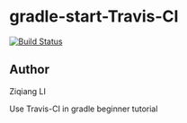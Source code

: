 # gradle-start-Travis-CI

[![Build Status](https://travis-ci.com/liziwl/gradle-start-Travis-CI.svg?branch=master)](https://travis-ci.com/liziwl/gradle-start-Travis-CI)

## Author 
Ziqiang LI

Use Travis-CI in gradle beginner tutorial 

